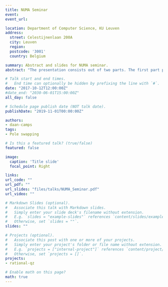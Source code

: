 ```yaml
---
title: NUMA Seminar
event: 
event_url: 

location: Department of Computer Science, KU Leuven
address:
  street: Celestijnenlaan 200A
  city: Leuven
  region: 
  postcode: '3001'
  country: Belgium

summary: Abstract and slides for NUMA seminar.
abstract: "The presentation consists out of two parts. The first part presents the connection between the well known polynomial Krylov method, commonly used as an iterative method for large scale eigenvalue problems, and the equally well known implicit QR algorithm, which is the standard direct method for small to medium sized eigenvalue problems. In the second part we consider the rational Krylov method as an iterative method for the generalized eigenvalue problem and present an analogue connection to a new, direct rational QZ method."

# Talk start and end times.
#   End time can optionally be hidden by prefixing the line with `#`.
date: "2017-10-12T12:00:00Z"
#date_end: "2030-06-01T15:00:00Z"
all_day: false

# Schedule page publish date (NOT talk date).
publishDate: "2019-11-01T00:00:00Z"

authors:
- daan-camps
tags:
- Pole swapping

# Is this a featured talk? (true/false)
featured: false

image:
  caption: 'Title slide'
  focal_point: Right

links:
url_code: ""
url_pdf: ""
url_slides: "files/talks/NUMA_Seminar.pdf"
url_video: ""

# Markdown Slides (optional).
#   Associate this talk with Markdown slides.
#   Simply enter your slide deck's filename without extension.
#   E.g. `slides = "example-slides"` references `content/slides/example-slides.md`.
#   Otherwise, set `slides = ""`.
slides: ""

# Projects (optional).
#   Associate this post with one or more of your projects.
#   Simply enter your project's folder or file name without extension.
#   E.g. `projects = ["internal-project"]` references `content/project/deep-learning/index.md`.
#   Otherwise, set `projects = []`.
projects:
- rational-qz

# Enable math on this page?
math: true
---
```

